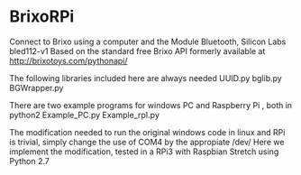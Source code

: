# BrixoRPi
Connect to Brixo using a computer and the Module Bluetooth, Silicon Labs bled112-v1
Based on the standard free Brixo API formerly available at http://brixotoys.com/pythonapi/ 

The following libraries included here are always needed
UUID.py
bglib.py
BGWrapper.py	

There are two example programs for windows PC and Raspberry Pi , both in python2
Example_PC.py
Example_rpI.py

The modification needed to run the original windows code in linux and RPi is trivial, simply change the use of COM4 by the appropiate /dev/
Here we implement the modification, tested in a RPi3 with Raspbian Stretch using Python 2.7
